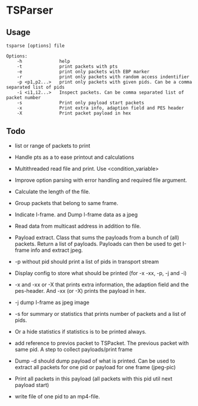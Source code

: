 # TSParser

## Usage

    tsparse [options] file
    
    Options:
        -h              help
        -t              print packets with pts
        -e              print only packets with EBP marker
        -r              print only packets with random access indentifier
        -p <p1,p2...>   print only packets with given pids. Can be a comma separated list of pids
        -i <i1,i2...>   Inspect packets. Can be comma separated list of packet number
        -s              Print only payload start packets
        -x              Print extra info, adaption field and PES header
        -X              Print packet payload in hex

## Todo

- list or range of packets to print
- Handle pts as a <chrono> to ease printout and calculations
- Multithreaded read file and print. Use <condition_variable> 

- Improve option parsing with error handling and required file argument.
- Calculate the length of the file.
- Group packets that belong to same frame.
- Indicate I-frame. and Dump I-frame data as a jpeg
- Read data from multicast address in addition to file.
- Payload extract. Class that sums the payloads from a bunch of (all) packets. Return a list of payloads.
  Payloads can then be used to get I-frame info and extract jpeg.

- -p without pid should print a list of pids in transport stream
- Display config to store what should be printed (for -x -xx, -p, -j and -i)
- -x and -xx or -X that prints extra information, the adaption field and the pes-header. And -xx (or -X) prints the payload in hex.
- -j dump I-frame as jpeg image
- -s for summary or statistics that prints number of packets and a list of pids.
- Or a hide statistics if statistics is to be printed always.
- add reference to previos packet to TSPacket. The previous packet with same pid. A step to collect payloads/print frame
- Dump -d should dump payload of what is printed. Can be used to extract all packets for one pid or payload for one frame (jpeg-pic)
- Print all packets in this payload (all packets with this pid util next payload start)
- write file of one pid to an mp4-file.
